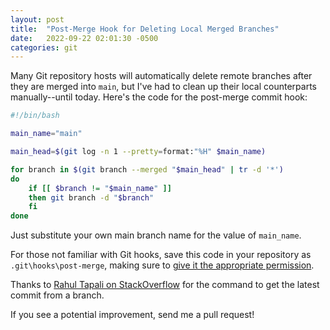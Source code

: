 ```yaml
---
layout: post
title:  "Post-Merge Hook for Deleting Local Merged Branches"
date:   2022-09-22 02:01:30 -0500
categories: git
---
```


Many Git repository hosts will automatically delete remote branches after they are merged into `main`, but I've had to clean up their local counterparts manually--until today. Here's the code for the post-merge commit hook:

```bash
#!/bin/bash

main_name="main"

main_head=$(git log -n 1 --pretty=format:"%H" $main_name)

for branch in $(git branch --merged "$main_head" | tr -d '*')
do
    if [[ $branch != "$main_name" ]]
    then git branch -d "$branch"
    fi
done
```

Just substitute your own main branch name for the value of `main_name`.

For those not familiar with Git hooks, save this code in your repository as `.git\hooks\post-merge`, making sure to [give it the appropriate permission](https://www.liquidlight.co.uk/blog/using-a-post-merge-git-hook-to-clean-up-old-branches/).

Thanks to [Rahul Tapali on StackOverflow](https://stackoverflow.com/a/15679298/13312697) for the command to get the latest commit from a branch.

If you see a potential improvement, send me a pull request!

